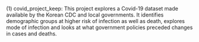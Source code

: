 (1) covid_project_keep: This project explores a Covid-19 dataset made available by the Korean CDC and local governments. It identifies demographic groups at higher risk of infection as well as death, explores mode of infection and looks at what government policies preceded changes in cases and deaths.
